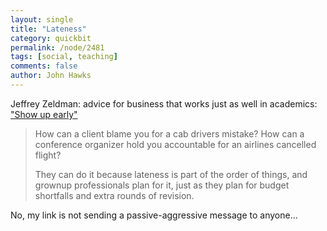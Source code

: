 ```yaml
---
layout: single 
title: "Lateness" 
category: quickbit
permalink: /node/2481
tags: [social, teaching] 
comments: false 
author: John Hawks 
---
```


Jeffrey Zeldman: advice for business that works just as well in academics: <a href="http://www.zeldman.com/2010/02/05/free-advice-show-up-early/">"Show up early"</a>

<blockquote>How can a client blame you for a cab drivers mistake? How can a conference organizer hold you accountable for an airlines cancelled flight?

They can do it because lateness is part of the order of things, and grownup professionals plan for it, just as they plan for budget shortfalls and extra rounds of revision.</blockquote>

No, my link is not sending a passive-aggressive message to anyone...


